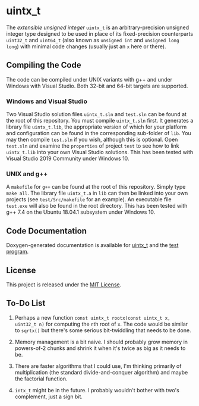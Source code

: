 # uintx_t

The *extensible unsigned integer* `uintx_t` is an arbitrary-precision
unsigned integer type designed to be used in place of its fixed-precision
counterparts `uint32_t` and `uint64_t` (also known as `unsigned int` and 
`unsigned long long`) with minimal code changes (usually just an `x` here or there).

## Compiling the Code

The code can be compiled under UNIX variants with g++ and under Windows
with Visual Studio. Both 32-bit and 64-bit targets are supported. 

### Windows and Visual Studio

Two Visual Studio solution files `uintx_t.sln` and `test.sln`
can be found at the root of this repository.
 You must compile `uintx_t.sln` first. It generates
a library file `uintx_t.lib`, the appropriate version of which for your platform and
configuration can be found in the corresponding sub-folder of `lib`.
You may then compile `test.sln` if you wish, although this is optional.
Open `test.sln` and examine the `properties` of project `test` to see how
to link `uintx_t.lib` into your own Visual Studio solutions.
This has been tested with Visual Studio 2019 Community under Windows 10.

### UNIX and g++

A `makefile` for `g++` can be found at the root of this repository. Simply type `make all`.
The library file `uintx_t.a` in `lib` can then be linked into your own projects
(see `test/Src/makefile` for an example).
An executable file `test.exe` will also be found in the root directory. 
This has been tested with g++ 7.4 on the Ubuntu 18.04.1 subsystem under Windows 10.

## Code Documentation

Doxygen-generated documentation is available for
[uintx_t](https://ian-parberry.github.io/uintx_t)
and the
[test program](https://ian-parberry.github.io/uintx_t/html2).

## License

This project is released under the [MIT License](https://github.com/Ian-Parberry/Tourney/blob/master/LICENSE).

## To-Do List

1. Perhaps a new function `const uintx_t rootx(const uintx_t x, uint32_t n)` for computing the `n`th root of `x`. The code would be similar to `sqrtx()` but there's some serious bit-twiddling that needs to be done.

1. Memory management is a bit naive. I should probably grow memory in powers-of-2 chunks and shrink it when it's twice as big as it needs to be.

2. There are faster algorithms that I could use, I'm thinking primarily of multiplication (the standard divide-and-conquer algorithm) and maybe the factorial function.

3. `intx_t` might be in the future. I probably wouldn't bother with two's complement, just a sign bit.